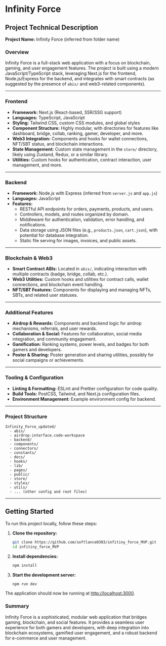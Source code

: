 # Infinity Force

## Project Technical Description

**Project Name:** Infinity Force (inferred from folder name)

### Overview

Infinity Force is a full-stack web application with a focus on blockchain, gaming, and user engagement features. The project is built using a modern JavaScript/TypeScript stack, leveraging Next.js for the frontend, Node.js/Express for the backend, and integrates with smart contracts (as suggested by the presence of `abis/` and web3-related components).

---

### Frontend

- **Framework:** Next.js (React-based, SSR/SSG support)
- **Languages:** TypeScript, JavaScript
- **Styling:** Tailwind CSS, custom CSS modules, and global styles
- **Component Structure:** Highly modular, with directories for features like dashboard, bridge, collab, ranking, gamer, developer, and more.
- **Web3 Integration:** Components and hooks for wallet connections, NFT/SBT status, and blockchain interactions.
- **State Management:** Custom state management in the `store/` directory, likely using Zustand, Redux, or a similar library.
- **Utilities:** Custom hooks for authentication, contract interaction, user management, and more.

---

### Backend

- **Framework:** Node.js with Express (inferred from `server.js` and `app.js`)
- **Languages:** JavaScript
- **Features:**
  - RESTful API endpoints for orders, payments, products, and users.
  - Controllers, models, and routes organized by domain.
  - Middleware for authentication, validation, error handling, and notifications.
  - Data storage using JSON files (e.g., `products.json`, `cart.json`), with potential for database integration.
  - Static file serving for images, invoices, and public assets.

---

### Blockchain & Web3

- **Smart Contract ABIs:** Located in `abis/`, indicating interaction with multiple contracts (badge, bridge, collab, etc.).
- **Web3 Utilities:** Custom hooks and utilities for contract calls, wallet connections, and blockchain event handling.
- **NFT/SBT Features:** Components for displaying and managing NFTs, SBTs, and related user statuses.

---

### Additional Features

- **Airdrop & Rewards:** Components and backend logic for airdrop mechanisms, referrals, and user rewards.
- **Collaboration & Social:** Features for collaboration, social media integration, and community engagement.
- **Gamification:** Ranking systems, power levels, and badges for both gamers and developers.
- **Poster & Sharing:** Poster generation and sharing utilities, possibly for social campaigns or achievements.

---

### Tooling & Configuration

- **Linting & Formatting:** ESLint and Prettier configuration for code quality.
- **Build Tools:** PostCSS, Tailwind, and Next.js configuration files.
- **Environment Management:** Example environment config for backend.

---

### Project Structure

```
Infinity_Force_updated/
  - abis/
  - airdrop-interface.code-workspace
  - backend/
  - components/
  - connectors/
  - constants/
  - docs/
  - hooks/
  - lib/
  - pages/
  - public/
  - store/
  - styles/
  - utils/
  - ... (other config and root files)
```

---

## Getting Started

To run this project locally, follow these steps:

1. **Clone the repository:**
   ```bash
   git clone https://github.com/softlance0303/infitiny_force_MVP.git
   cd infitiny_force_MVP
   ```

2. **Install dependencies:**
   ```bash
   npm install
   ```

3. **Start the development server:**
   ```bash
   npm run dev
   ```

The application should now be running at [http://localhost:3000](http://localhost:3000).

### Summary

Infinity Force is a sophisticated, modular web application that bridges gaming, blockchain, and social features. It provides a seamless user experience for both gamers and developers, with deep integration into blockchain ecosystems, gamified user engagement, and a robust backend for e-commerce and user management.
